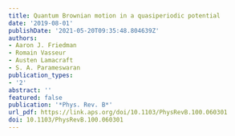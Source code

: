 ```yaml
---
title: Quantum Brownian motion in a quasiperiodic potential
date: '2019-08-01'
publishDate: '2021-05-20T09:35:48.804639Z'
authors:
- Aaron J. Friedman
- Romain Vasseur
- Austen Lamacraft
- S. A. Parameswaran
publication_types:
- '2'
abstract: ''
featured: false
publication: '*Phys. Rev. B*'
url_pdf: https://link.aps.org/doi/10.1103/PhysRevB.100.060301
doi: 10.1103/PhysRevB.100.060301
---
```


